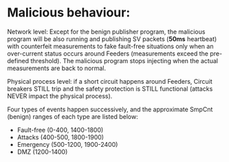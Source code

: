 # Malicious behaviour:

Network level: Except for the benign publisher program, the malicious program will be also running and publishing SV packets (**50ms** heartbeat) with counterfeit measurements to fake fault-free situations only when an over-current status occurs around Feeders (measurements exceed the pre-defined threshold). The malicious program stops injecting when the actual measurements are back to normal.

Physical process level: if a short circuit happens around Feeders, Circuit breakers STILL trip and the safety protection is STILL functional (attacks NEVER impact the physical process).

Four types of events happen successively, and the approximate SmpCnt (benign) ranges of each type are listed below:
- Fault-free (0-400, 1400-1800)
- Attacks (400-500, 1800-1900)
- Emergency (500-1200, 1900-2400)
- DMZ (1200-1400)